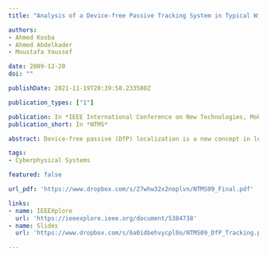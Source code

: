 ```yaml
---
title: "Analysis of a Device-free Passive Tracking System in Typical Wireless Environments"

authors:
- Ahmed Kosba
- Ahmed Abdelkader
- Moustafa Youssef

date: 2009-12-20
doi: ""

publishDate: 2021-11-19T20:39:58.233580Z

publication_types: ["1"]

publication: In *IEEE International Conference on New Technologies, Mobility and Security*
publication_short: In *NTMS*

abstract: Device-free passive (DfP) localization is a new concept in location determination where the tracked entity does not carry any device nor participate actively in the localization process. A DfP system operates by processing the received physical signal of a wireless transmitter at one or more monitoring points. The previously introduced DfP system was shown to enable the tracking of a single intruder with high accuracy in a highly controlled WLAN environment. In this paper, we propose and analyze different algorithms for DfP tracking in a typical indoor WLAN environment, rich in multipath. We also study the effect of the temporal and spatial changes in the environment on the accuracy of the system. In addition, we evaluate the effect of the different configurations of the wireless equipment placement on the DfP localization accuracy. Our results show that our proposed techniques can accurately track the user in typical environments, thus enabling a large number of DfP applications.

tags:
- Cyberphysical Systems

featured: false

url_pdf: 'https://www.dropbox.com/s/27whw32x2noplvn/NTMS09_Final.pdf'

links:
- name: IEEEXplore
  url: 'https://ieeexplore.ieee.org/document/5384738'
- name: Slides
  url: 'https://www.dropbox.com/s/6a0idbehvycpl0o/NTMS09_DfP_Tracking.pdf'

---
```


